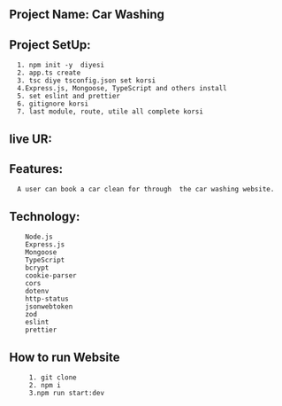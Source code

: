 ## Project Name: Car Washing

## Project SetUp:

      1. npm init -y  diyesi
      2. app.ts create
      3. tsc diye tsconfig.json set korsi
      4.Express.js, Mongoose, TypeScript and others install
      5. set eslint and prettier
      6. gitignore korsi
      7. last module, route, utile all complete korsi

## live UR:

## Features:

      A user can book a car clean for through  the car washing website.

## Technology:

        Node.js
        Express.js
        Mongoose
        TypeScript
        bcrypt
        cookie-parser
        cors
        dotenv
        http-status
        jsonwebtoken
        zod
        eslint
        prettier

## How to run Website

         1. git clone
         2. npm i
         3.npm run start:dev
